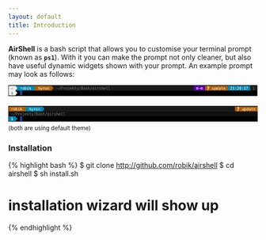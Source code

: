 ```yaml
---
layout: default
title: Introduction
---
```



**AirShell** is a bash script that allows you to customise your terminal prompt (known as __`ps1`__).
With it you can make the prompt not only cleaner, but also have useful dynamic widgets shown with your prompt.
An example prompt may look as follows:

<div class="text-center">
<img src="assets/img/prompt.png" alt="Prompt example" />
<br/>
<br/>
<img src="assets/img/prompt2.png" alt="Prompt example" />
<br/>
<small>(both are using default theme)</small>
</div>


### Installation

{% highlight bash %}
$ git clone http://github.com/robik/airshell
$ cd airshell
$ sh install.sh
# installation wizard will show up
{% endhighlight %}